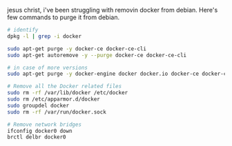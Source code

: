 jesus christ, i've been struggling with removin docker from debian.
Here's few commands to purge it from debian.

```sh
# identify
dpkg -l | grep -i docker 

sudo apt-get purge -y docker-ce docker-ce-cli
sudo apt-get autoremove -y --purge docker-ce docker-ce-cli

# in case of more versions
sudo apt-get purge -y docker-engine docker docker.io docker-ce docker-ce-cli sudo apt-get autoremove -y --purge docker-engine docker docker.io docker-ce

# Remove all the Docker related files
sudo rm -rf /var/lib/docker /etc/docker 
sudo rm /etc/apparmor.d/docker 
sudo groupdel docker 
sudo rm -rf /var/run/docker.sock

# Remove network bridges
ifconfig docker0 down
brctl delbr docker0
```